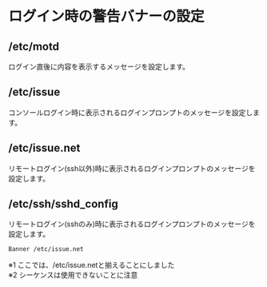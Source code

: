 # ログイン時の警告バナーの設定
## /etc/motd
ログイン直後に内容を表示するメッセージを設定します。
## /etc/issue
コンソールログイン時に表示されるログインプロンプトのメッセージを設定します。
## /etc/issue.net
リモートログイン(ssh以外)時に表示されるログインプロンプトのメッセージを設定します。
## /etc/ssh/sshd_config
リモートログイン(sshのみ)時に表示されるログインプロンプトのメッセージを設定します。
```
Banner /etc/issue.net
```
※1 ここでは、/etc/issue.netと揃えることにしました  
※2 シーケンスは使用できないことに注意
